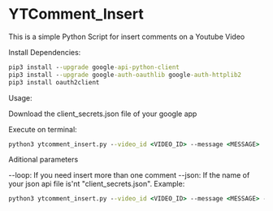 # YTComment_Insert

This is a simple Python Script for insert comments on a Youtube Video

Install Dependencies:

```bat
pip3 install --upgrade google-api-python-client
pip3 install --upgrade google-auth-oauthlib google-auth-httplib2
pip3 install oauth2client
```

Usage:

Download the client_secrets.json file of your google app

Execute on terminal:

```bat
python3 ytcomment_insert.py --video_id <VIDEO_ID> --message <MESSAGE>
```
  
Aditional parameters

--loop: If you need insert more than one comment
--json: If the name of your json api file is'nt "client_secrets.json". Example:

```bat
python3 ytcomment_insert.py --video_id <VIDEO_ID> --message <MESSAGE> --json "key.json"
```
